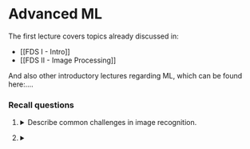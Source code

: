 # Advanced ML

The first lecture covers topics already discussed in:
- [[FDS I - Intro]]
- [[FDS II - Image Processing]]

And also other introductory lectures regarding ML, which can be found here:....

### Recall questions

1. <details markdown=1><summary markdown="span"> Describe common challenges in image recognition.</summary>
    
    \
    Common ==challenges== in image recognition:
    - ==semantic gap==
    - ==viewpoint variation==
    - ==background clutter==
    - ==illumination==
    - ==deformation==
    - ==occlusion==
    - ==intraclass variation==

</details>

2. <details markdown=1><summary markdown="span"> </summary>
    
    \
    

</details>

